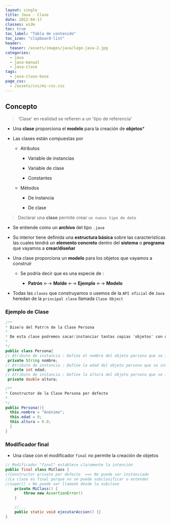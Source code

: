 ```yaml
---
layout: single
title: Java - Clase
date: 2022-04-17
classes: wide
toc: true
toc_label: "Tabla de contenido"
toc_icon: "clipboard-list"
header:
  teaser: /assets/images/java/logo-java-2.jpg
categories:
  - java
  - java-manual
  - java-clase
tags:
  - java-clase-base
page_css: 
  - /assets/css/mi-css.css
---
```


## Concepto

> 'Clase' en realidad se refieren a un 'tipo de referencia'

* Una **clase** proporciona el **modelo** para la creación de **objetos***

* Las clases están compuestas por

  * Atributos

    * Variable de instancias

    * Variable de clase

    * Constantes

  * Métodos

    * De instancia

    * De clase

> Declarar una **clase** permite crear ``un nuevo tipo de dato``

* Se entiende como un **archivo** del tipo ``.java``
  
* Su interior tiene definida una **estructura básica** sobre las características las cuales tendrá un **elemento concreto** dentro del **sistema** o **programa** que vayamos a **crear/diseñar**

* Una clase proporciona un **modelo** para los objetos que vayamos a construir

  * Se podría decir que es una especie de :

    * **Patrón** ←→ **Molde** ←→ **Ejemplo** ←→ **Modelo**
  
* Todas las ``clases`` que construyamos o usemos de la ``API oficial`` de ``Java`` heredan de la ``principal clase`` llamada ``Clase Object``

### Ejemplo de Clase

```java
/**
* Diseño del Patrón de la Clase Persona
* 
* De esta clase podremos sacar/instanciar tantas copias "objetos" con distintos valores como necesitemos
*
*/
public class Persona{
// Atributo de instancia : Define el nombre del objeto persona que se instancia
 private String nombre;
// Atributo de instancia : Define la edad del objeto persona que se instancia
 private int edad;
// Atributo de instancia : Define la altura del objeto persona que se instancia
 private double altura;

/**
* Constructor de la Clase Persona por defecto
* 
*/
public Persona(){
  this.nombre = "Anónimo";
  this.edad = 0;
  this.altura = 0.0;
  }
}
```

### Modificador final

* Una clase con el modificador ``final`` no permite la creación de objetos

```java
// Modificador "final" establece claramente la intención
public final class MiClass { 
//Constructor private por defecto  ==> No puede ser instanciado
//La clase es final porque no se puede subclasificar o extender 
//super() → No puede ser llamado desde la subclase
    private MiClass() {
        throw new AssertionError()
    }

    //...
    public static void ejecutarAccion() {}
}
```
